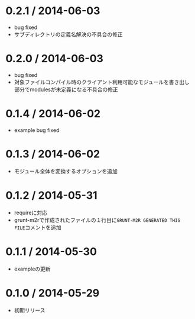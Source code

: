 0.2.1 / 2014-06-03
===================

 * bug fixed
 * サブディレクトリの定義名解決の不具合の修正

0.2.0 / 2014-06-03
===================

 * bug fixed
 * 対象ファイルコンパイル時のクライアント利用可能なモジュールを書き出し部分でmodulesが未定義になる不具合の修正

0.1.4 / 2014-06-02
===================

 * example bug fixed

0.1.3 / 2014-06-02
===================

 * モジュール全体を変換するオプションを追加

0.1.2 / 2014-05-31
===================

 * requireに対応
 * grunt-m2rで作成されたファイルの１行目に`GRUNT-M2R GENERATED THIS FILE`コメントを追加

0.1.1 / 2014-05-30
===================

 * exampleの更新

0.1.0 / 2014-05-29
===================

 * 初期リリース